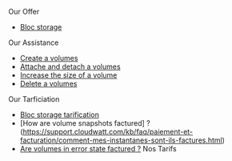 Our Offer                                                           
                                                                      
*   [Bloc storage](https://www.cloudwatt.com/en/produits/stockage-bloc/)                
                         
Our Assistance                                                            
                                                                      
*   [Create a volumes](https://support.cloudwatt.com/kb/faq/stockage-bloc/comment-creer-un-volume.html)                              
*   [Attache and detach a volumes](https://support.cloudwatt.com/kb/faq/stockage-bloc/comment-attacher-detacher-un-volume-a-une-instance.html)          
*   [Increase the size of a volume](https://support.cloudwatt.com/kb/faq/stockage-bloc/comment-augmenter-la-taille-d-un-volume.html)    
*   [Delete a volumes](https://support.cloudwatt.com/kb/faq/stockage-bloc/comment-supprimer-un-volume.html)  

Our Tarficiation                                                           
                                                                      
*   [Bloc storage tarification](https://www.cloudwatt.com/fr/produits/tarifs.html#stockage-bloc)
*   [How are volume snapshots factured] ?(https://support.cloudwatt.com/kb/faq/paiement-et-facturation/comment-mes-instantanes-sont-ils-factures.html)
*   [Are volumes in error state factured ?](https://support.cloudwatt.com/kb/faq/stockage-bloc/mes-volumes-en-statut-erreur-sont-ils-factures.html)
Nos Tarifs 
